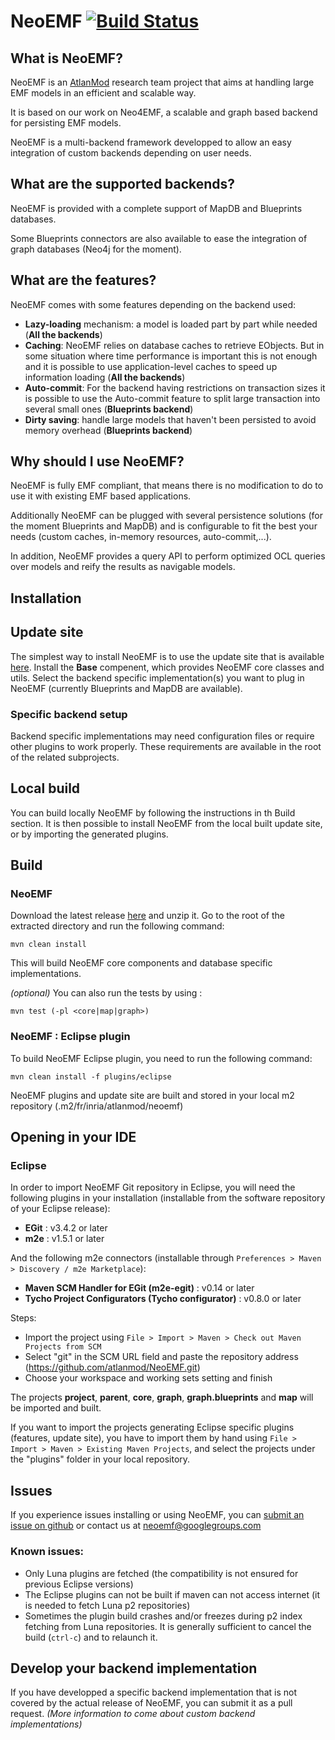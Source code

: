 NeoEMF [![Build Status](https://travis-ci.org/atlanmod/NeoEMF.svg?branch=master)](https://travis-ci.org/atlanmod/NeoEMF)
======

## What is NeoEMF?

NeoEMF is an [AtlanMod](http://www.emn.fr/z-info/atlanmod/index.php/Main_Page) research team project that aims at handling large EMF models in an efficient and scalable way.

It is based on our work on Neo4EMF, a scalable and graph based backend for persisting EMF models.

NeoEMF is a multi-backend framework developped to allow an easy integration of custom backends depending on user needs.

## What are the supported backends?

NeoEMF is provided with a complete support of MapDB and Blueprints databases.

Some Blueprints connectors are also available to ease the integration of graph databases (Neo4j for the moment).

## What are the features?

NeoEMF comes with some features depending on the backend used:

- __Lazy-loading__ mechanism: a model is loaded part by part while needed (**All the backends**)
- __Caching__: NeoEMF relies on database caches to retrieve EObjects. But in some situation where time performance is important this is not enough and it is possible to use application-level caches to speed up 
information loading (**All the backends**)
- __Auto-commit__: For the backend having restrictions on transaction sizes it is possible to use the Auto-commit feature to split large transaction into several small ones (**Blueprints backend**)
- __Dirty saving__: handle large models that haven't been persisted to avoid memory overhead (**Blueprints backend**)

## Why should I use NeoEMF?

NeoEMF is fully EMF compliant, that means there is no modification to do to use it with existing EMF based applications.

Additionally NeoEMF can be plugged with several persistence solutions (for the moment Blueprints and MapDB) and is configurable to fit the best your needs (custom caches, in-memory resources, auto-commit,...).

In addition, NeoEMF provides a query API to perform optimized OCL queries over models and reify the results as navigable models.

## Installation

## Update site
The simplest way to install NeoEMF is to use the update site that is available [here](http://atlanmod.github.io/NeoEMF/).
Install the **Base** compenent, which provides NeoEMF core classes and utils.
Select the backend specific implementation(s) you want to plug in NeoEMF (currently Blueprints and MapDB are available).

### Specific backend setup
Backend specific implementations may need configuration files or require other plugins to work properly.
These requirements are available in the root of the related subprojects.

## Local build
You can build locally NeoEMF by following the instructions in th Build section.
It is then possible to install NeoEMF from the local built update site, or by importing the generated plugins.

## Build

### NeoEMF
Download the latest release [here](https://github.com/atlanmod/NeoEMF/archive/master.zip) and unzip it.
Go to the root of the extracted directory and run the following command:
    
    mvn clean install

This will build NeoEMF core components and database specific implementations.

_(optional)_ You can also run the tests by using :

    mvn test (-pl <core|map|graph>)

### NeoEMF : Eclipse plugin
To build NeoEMF Eclipse plugin, you need to run the following command:

    mvn clean install -f plugins/eclipse

NeoEMF plugins and update site are built and stored in your local m2 repository (.m2/fr/inria/atlanmod/neoemf)

## Opening in your IDE

### Eclipse
In order to import NeoEMF Git repository in Eclipse, you will need the following plugins in your installation (installable from the software repository of your Eclipse release):

 - __EGit__ : v3.4.2 or later
 - __m2e__ : v1.5.1 or later

And the following m2e connectors (installable through `Preferences > Maven > Discovery / m2e Marketplace`):

 - __Maven SCM Handler for EGit (m2e-egit)__ : v0.14 or later
 - __Tycho Project Configurators (Tycho configurator)__ : v0.8.0 or later

Steps:

 - Import the project using `File > Import > Maven > Check out Maven Projects from SCM`
 - Select "git" in the SCM URL field and paste the repository address (https://github.com/atlanmod/NeoEMF.git)
 - Choose your workspace and working sets setting and finish

The projects **project**, **parent**, **core**, **graph**, **graph.blueprints** and **map** will be imported and built.

If you want to import the projects generating Eclipse specific plugins (features, update site), you have to import them by
hand using `File > Import > Maven > Existing Maven Projects`, and select the projects under the "plugins" folder in your local repository.

## Issues

If you experience issues installing or using NeoEMF, you can [submit an issue on github](https://github.com/atlanmod/NeoEMF/issues) or contact us at neoemf@googlegroups.com

### Known issues:
 - Only Luna plugins are fetched (the compatibility is not ensured for previous Eclipse versions)
 - The Eclipse plugins can not be built if maven can not access internet (it is needed to fetch Luna p2 repositories) 
 - Sometimes the plugin build crashes and/or freezes during p2 index fetching from Luna repositories. It is generally sufficient to cancel the build (`ctrl-c`) and to relaunch it.

## Develop your backend implementation
If you have developped a specific backend implementation that is not covered by the actual release of NeoEMF, you can submit it as a pull request. _(More information to come about custom backend implementations)_
